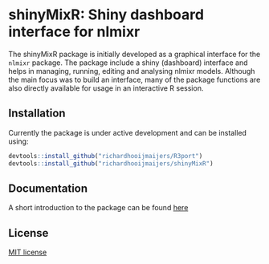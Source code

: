 # shinyMixR: Shiny dashboard interface for nlmixr

The shinyMixR package is initially developed as a graphical interface for the `nlmixr` package.
The package include a shiny (dashboard) interface and helps in managing, running, editing and analysing nlmixr models.
Although the main focus was to build an interface, many of the package functions are also directly available for usage in an interactive R session.

## Installation

Currently the package is under active development and can be installed using:

```R
devtools::install_github("richardhooijmaijers/R3port")
devtools::install_github("richardhooijmaijers/shinyMixR")
```

## Documentation

A short introduction to the package can be found [here](https://richardhooijmaijers.github.io/shinyMixR/index.html)

## License

[MIT license](http://opensource.org/licenses/MIT)
